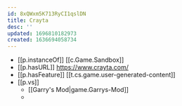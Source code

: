 ```yaml
---
id: 8xQWxm5K713RyCI1qslDN
title: Crayta
desc: ''
updated: 1696810182973
created: 1636694058734
---
```




- [[p.instanceOf]] [[c.Game.Sandbox]]
- [[p.hasURL]] https://www.crayta.com/
- [[p.hasFeature]] [[t.cs.game.user-generated-content]]
- [[p.vs]] 
  - [[Garry's Mod|game.Garrys-Mod]]
  - 
